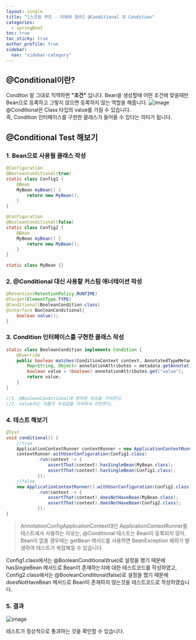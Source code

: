 ```yaml
---
layout: single
title: "[스프링 부트 - 이해와 원리] @Conditional 과 Condition"
categories:
  - springBoot
toc: true
toc_sticky: true
author_profile: true
sidebar:
  nav: "sidebar-category"
---
```


## @Conditional이란?

Conditon 말 그대로 직역하면 **"조건"** 입니다. Bean을 생성할때 어떤 조건에 맞을때만 Bean으로 등록하고 그렇지 않으면 등록하지 않는 역할을 해줍니다.
![image](https://github.com/user-attachments/assets/51f842bd-92f1-4320-a113-5d47b00ca723)
@Conditional은 Class 타입의 value를 가질 수 있습니다. <br/>
즉, Condition 인터페이스를 구현한 클래스가 들어올 수 있다는 의미가 됩니다.

## @Conditional Test 해보기

### 1. Bean으로 사용될 클래스 작성

```java
@Configuration
@BooleanConditional(true)
static class Config1 {
    @Bean
    MyBean myBean() {
        return new MyBean();
    }
}

@Configuration
@BooleanConditional(false)
static class Config2 {
    @Bean
    MyBean myBean() {
        return new MyBean();
    }
}

static class MyBean {}
```

### 2. @Conditional 대신 사용할 커스텀 애너테이션 작성

```java
@Retention(RetentionPolicy.RUNTIME)
@Target(ElementType.TYPE)
@Conditional(BooleanCondition.class)
@interface BooleanConditional{
    boolean value();
}
```

### 3. Condition 인터페이스를 구현한 클래스 작성

```java
static class BooleanCondition implements Condition {
    @Override
    public boolean matches(ConditionContext context, AnnotatedTypeMetadata metadata) {
        Map<String, Object> annotationAttributes = metadata.getAnnotationAttributes(BooleanConditional.class.getName());
        boolean value = (boolean) annotationAttributes.get("value");
        return value;
    }
}

//1. @BooleanConditional에 정의된 속성을 가져온다.
//2. value라는 이름의 속성값을 가져와서 리턴한다.
```

### 4. 테스트 해보기

```java
@Test
void conditional() {
    //true
    ApplicationContextRunner contextRunner = new ApplicationContextRunner();
    contextRunner.withUserConfiguration(Config1.class)
            .run(context -> {
                assertThat(context).hasSingleBean(MyBean.class);
                assertThat(context).hasSingleBean(Config1.class);
            });
    //false
    new ApplicationContextRunner().withUserConfiguration(Config2.class)
            .run(context -> {
                assertThat(context).doesNotHaveBean(MyBean.class);
                assertThat(context).doesNotHaveBean(Config2.class);
            });
}
```

> AnnotationConfigApplicationContext대신 ApplicationContextRunner를 테스트에서 사용하는 이유는, @Conditional 테스트는 Bean이 등록되지 않아, Bean이 없을 경우에는 getBean 메서드를 사용하면 BeanException 예외가 발생하여 테스트가 복잡해질 수 있습니다.

Config1.class에서는 @BooleanConditional(true)로 설정을 했기 때문에 hasSingleBean 메서드로 Bean이 존재하는지에 대한 테스트코드를 작성하였고,<br/>
Config2.class에서는 @BooleanConditional(false)로 설정을 했기 때문에 doesNotHaveBean 메서드로 Bean이 존재하지 않는것을 테스트코드로 작성하였습니다.

### 5. 결과

![image](https://github.com/user-attachments/assets/4e9f8e9e-4ae0-423b-966f-02f7c88f8e99)

테스트가 정상적으로 통과하는 것을 확인할 수 있습니다.
